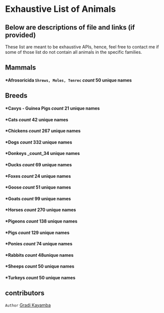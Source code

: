 # Exhaustive List of Animals 
## Below are descriptions of file and links (if provided)

These list are meant to be exhaustive APIs, hence, feel free to contact me if some of those list do not contain all animals in the specific families.

## Mammals
#### *Afrosoricida `Shrews, Moles, Tenrec` _count_ 50 unique names

## Breeds
#### *Cavys - Guinea Pigs _count_ 21 unique names
#### *Cats _count_ 42 unique names
#### *Chickens _count_ 267 unique names
#### *Dogs _count_ 332 unique names
#### *Donkeys _count_34 unique names
#### *Ducks _count_ 69 unique names
#### *Foxes _count_ 24 unique names
#### *Goose _count_ 51 unique names
#### *Goats _count_ 99 unique names
#### *Horses _count_ 270 unique names
#### *Pigeons _count_ 138 unique names
#### *Pigs _count_ 129 unique names
#### *Ponies _count_ 74 unique names
#### *Rabbits _count_ 48unique names
#### *Sheeps _count_ 50 unique names
#### *Turkeys _count_ 50 unique names


## contributors
`Author` [Gradi Kayamba](https://github.com/gradikay)

